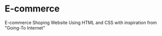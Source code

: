 # E-commerce
E-commerce Shoping Website Using HTML and CSS with inspiration from "Going-To Internet"
